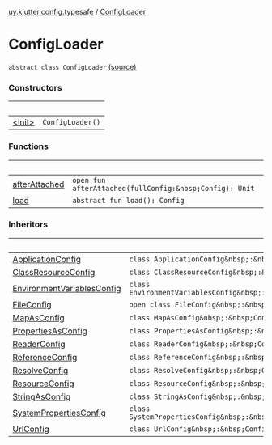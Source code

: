 [uy.klutter.config.typesafe](../index.md) / [ConfigLoader](.)


# ConfigLoader
`abstract class ConfigLoader` [(source)](https://github.com/kohesive/klutter/blob/master/config-typesafe-jdk6/src/main/kotlin/uy/klutter/config/typesafe/ConfigLoading.kt#L59)



### Constructors

|&nbsp;|&nbsp;|
|---|---|
| [&lt;init&gt;](-init-.md) | `ConfigLoader()` |

### Functions

|&nbsp;|&nbsp;|
|---|---|
| [afterAttached](after-attached.md) | `open fun afterAttached(fullConfig:&nbsp;Config): Unit` |
| [load](load.md) | `abstract fun load(): Config` |

### Inheritors

|&nbsp;|&nbsp;|
|---|---|
| [ApplicationConfig](../-application-config/index.md) | `class ApplicationConfig&nbsp;:&nbsp;ConfigLoader` |
| [ClassResourceConfig](../-class-resource-config/index.md) | `class ClassResourceConfig&nbsp;:&nbsp;ConfigLoader` |
| [EnvironmentVariablesConfig](../-environment-variables-config/index.md) | `class EnvironmentVariablesConfig&nbsp;:&nbsp;ConfigLoader` |
| [FileConfig](../-file-config/index.md) | `open class FileConfig&nbsp;:&nbsp;ConfigLoader` |
| [MapAsConfig](../-map-as-config/index.md) | `class MapAsConfig&nbsp;:&nbsp;ConfigLoader` |
| [PropertiesAsConfig](../-properties-as-config/index.md) | `class PropertiesAsConfig&nbsp;:&nbsp;ConfigLoader` |
| [ReaderConfig](../-reader-config/index.md) | `class ReaderConfig&nbsp;:&nbsp;ConfigLoader` |
| [ReferenceConfig](../-reference-config/index.md) | `class ReferenceConfig&nbsp;:&nbsp;ConfigLoader` |
| [ResolveConfig](../-resolve-config/index.md) | `class ResolveConfig&nbsp;:&nbsp;ConfigLoader` |
| [ResourceConfig](../-resource-config/index.md) | `class ResourceConfig&nbsp;:&nbsp;ConfigLoader` |
| [StringAsConfig](../-string-as-config/index.md) | `class StringAsConfig&nbsp;:&nbsp;ConfigLoader` |
| [SystemPropertiesConfig](../-system-properties-config/index.md) | `class SystemPropertiesConfig&nbsp;:&nbsp;ConfigLoader` |
| [UrlConfig](../-url-config/index.md) | `class UrlConfig&nbsp;:&nbsp;ConfigLoader` |
